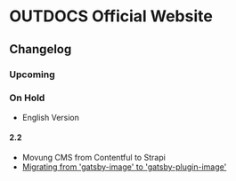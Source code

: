 # OUTDOCS Official Website
## Changelog
### Upcoming 
### On Hold 
* English Version
#### 2.2 
* Movung CMS from Contentful to Strapi
* [Migrating from 'gatsby-image' to 'gatsby-plugin-image'](https://www.gatsbyjs.com/docs/reference/release-notes/image-migration-guide/)
